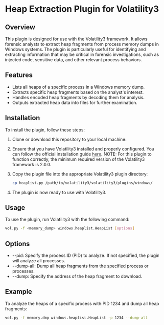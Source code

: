 # Heap Extraction Plugin for Volatility3

## Overview

This plugin is designed for use with the Volatility3 framework. It allows forensic analysts to extract heap fragments from process memory dumps in Windows systems. The plugin is particularly useful for identifying and extracting information that may be critical in forensic investigations, such as injected code, sensitive data, and other relevant process behaviors.


## Features

- Lists all heaps of a specific process in a Windows memory dump.
- Extracts specific heap fragments based on the analyst's interest.
- Handles encoded heap fragments by decoding them for analysis.
- Outputs extracted heap data into files for further examination.


## Installation

To install the plugin, follow these steps:

1. Clone or download this repository to your local machine.
2. Ensure that you have Volatility3 installed and properly configured. You can follow the official installation guide [here](https://github.com/volatilityfoundation/volatility3). NOTE: For this plugin to function correctly, the minimum required version of the Volatility3 framework is 2.0.0.
3. Copy the plugin file into the appropriate Volatility3 plugin directory:

    ```bash
    cp heaplist.py /path/to/volatility3/volatility3/plugins/windows/
    ```

4. The plugin is now ready to use with Volatility3.

## Usage

To use the plugin, run Volatility3 with the following command:

```bash
vol.py -f <memory_dump> windows.heaplist.HeapList [options]
 ```

## Options

- --pid: Specify the process ID (PID) to analyze. If not specified, the plugin will analyze all processes.
- --dump-all: Dump all heap fragments from the specified process or processes.
- --dump: Specify the address of the heap fragment to download.


## Example
To analyze the heaps of a specific process with PID 1234 and dump all heap fragments:

```bash
vol.py -f memory.dmp windows.heaplist.HeapList -p 1234 --dump-all
```


